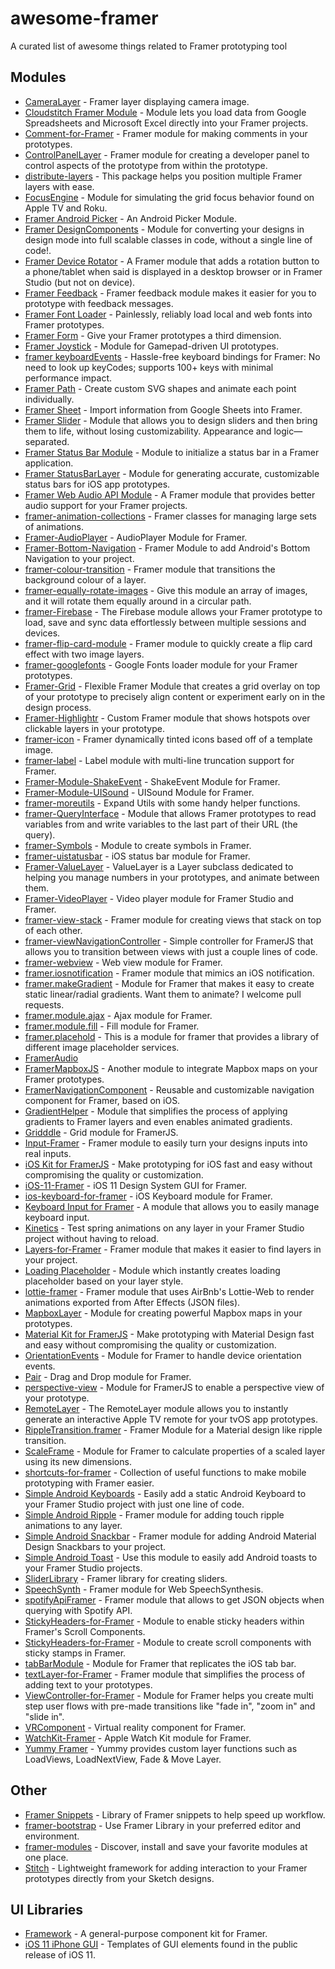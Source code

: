 # awesome-framer

A curated list of awesome things related to Framer prototyping tool

## Modules

- [CameraLayer](https://github.com/ktcy/CameraLayer) - Framer layer displaying camera image.
- [Cloudstitch Framer Module](https://github.com/cloudstitch/framer.module.cloudstitch) - Module lets you load data from Google Spreadsheets and Microsoft Excel directly into your Framer projects.
- [Comment-for-Framer](https://github.com/awt2542/Comment-for-Framer) - Framer module for making comments in your prototypes.
- [ControlPanelLayer](https://github.com/bpxl-labs/ControlPanelLayer) - Framer module for creating a developer panel to control aspects of the prototype from within the prototype.
- [distribute-layers](https://github.com/martenbjork/distribute-layers) - This package helps you position multiple Framer layers with ease.
- [FocusEngine](https://github.com/bpxl-labs/FocusEngine) - Module for simulating the grid focus behavior found on Apple TV and Roku.
- [Framer Android Picker](https://github.com/johnmpsherwin/Framer-Android-Picker) - An Android Picker Module.
- [Framer DesignComponents](https://github.com/sebcglbailey/framer-DesignComponents) - Module for converting your designs in design mode into full scalable classes in code, without a single line of code!.
- [Framer Device Rotator](https://github.com/josephxbrick/DeviceRotator) - A Framer module that adds a rotation button to a phone/tablet when said is displayed in a desktop browser or in Framer Studio (but not on device).
- [Framer Feedback](https://github.com/aboutjax/Framer-Feedback) - Framer feedback module makes it easier for you to prototype with feedback messages.
- [Framer Font Loader](https://github.com/steveruizok/fontloader) - Painlessly, reliably load local and web fonts into Framer prototypes.
- [Framer Form](https://github.com/emilwidlund/framer-form) - Give your Framer prototypes a third dimension.
- [Framer Joystick](https://github.com/emilwidlund/framer-joystick) - Module for Gamepad-driven UI prototypes.
- [framer keyboardEvents](https://github.com/marckrenn/framer-keyboardEvents) - Hassle-free keyboard bindings for Framer: No need to look up keyCodes; supports 100+ keys with minimal performance impact.
- [Framer Path](https://github.com/vladimirshlygin/framer-path) - Create custom SVG shapes and animate each point individually.
- [Framer Sheet](https://github.com/andrewliebchen/framer-sheet) - Import information from Google Sheets into Framer.
- [Framer Slider](https://github.com/benjamindenboer/FramerSlider) - Module that allows you to design sliders and then bring them to life, without losing customizability. Appearance and logic—separated.
- [Framer Status Bar Module](https://github.com/walnuttea/statusBar-module) - Module to initialize a status bar in a Framer application.
- [Framer StatusBarLayer](https://github.com/bpxl-labs/StatusBarLayer) - Module for generating accurate, customizable status bars for iOS app prototypes.
- [Framer Web Audio API Module](https://github.com/raulibanez/framer-audio) - A Framer module that provides better audio support for your Framer projects.
- [framer-animation-collections](https://github.com/isaacw/framer-animation-collections) - Framer classes for managing large sets of animations.
- [Framer-AudioPlayer](https://github.com/benjaminnathan/Framer-AudioPlayer) - AudioPlayer Module for Framer.
- [Framer-Bottom-Navigation](https://github.com/johnmpsherwin/Framer-Bottom-Navigation) - Framer Module to add Android's Bottom Navigation to your project.
- [framer-colour-transition](https://github.com/nickmangos/framer-colour-transition) - Framer module that transitions the background colour of a layer.
- [framer-equally-rotate-images](https://github.com/aboutjax/framer-equally-rotate-images) - Give this module an array of images, and it will rotate them equally around in a circular path.
- [framer-Firebase](https://github.com/marckrenn/framer-Firebase) - The Firebase module allows your Framer prototype to load, save and sync data effortlessly between multiple sessions and devices.
- [framer-flip-card-module](https://github.com/aboutjax/framer-flip-card-module) - Framer module to quickly create a flip card effect with two image layers.
- [framer-googlefonts](https://github.com/peteschaffner/framer-googlefonts) - Google Fonts loader module for your Framer prototypes.
- [Framer-Grid](https://github.com/nilshoenson/Framer-Grid) - Flexible Framer Module that creates a grid overlay on top of your prototype to precisely align content or experiment early on in the design process.
- [Framer-Highlightr](https://github.com/jonahvsweb/Framer-Highlightr) - Custom Framer module that shows hotspots over clickable layers in your prototype.
- [framer-icon](https://github.com/peteschaffner/framer-icon) - Framer dynamically tinted icons based off of a template image.
- [framer-label](https://github.com/peteschaffner/framer-label) - Label module with multi-line truncation support for Framer.
- [Framer-Module-ShakeEvent](https://github.com/RayPS/Framer-Module-ShakeEvent) - ShakeEvent Module for Framer.
- [Framer-Module-UISound](https://github.com/RayPS/Framer-Module-UISound) - UISound Module for Framer.
- [framer-moreutils](https://github.com/steveruizok/framer-moreutils) - Expand Utils with some handy helper functions.
- [framer-QueryInterface](https://github.com/marckrenn/framer-QueryInterface) - Module that allows Framer prototypes to read variables from and write variables to the last part of their URL (the query).
- [framer-Symbols](https://github.com/der-lukas/framer-Symbols) - Module to create symbols in Framer.
- [framer-uistatusbar](https://github.com/peteschaffner/framer-uistatusbar) - iOS status bar module for Framer.
- [Framer-ValueLayer](https://github.com/tjphilli/Framer-ValueLayer) - ValueLayer is a Layer subclass dedicated to helping you manage numbers in your prototypes, and animate between them.
- [Framer-VideoPlayer](https://github.com/stakes/Framer-VideoPlayer) - Video player module for Framer Studio and Framer.
- [framer-view-stack](https://github.com/alandickinson/framer-view-stack) - Framer module for creating views that stack on top of each other.
- [framer-viewNavigationController](https://github.com/chriscamargo/framer-viewNavigationController) - Simple controller for FramerJS that allows you to transition between views with just a couple lines of code.
- [framer-webview](https://github.com/peteschaffner/framer-webview) - Web view module for Framer.
- [framer.iosnotification](https://github.com/leinerud/framer.iosnotification) - Framer module that mimics an iOS notification.
- [framer.makeGradient](https://github.com/cupofjoakim/framer.makeGradient) - Module for Framer that makes it easy to create static linear/radial gradients. Want them to animate? I welcome pull requests.
- [framer.module.ajax](https://github.com/karlerikjonatan/framer.module.ajax) - Ajax module for Framer.
- [framer.module.fill](https://github.com/karlerikjonatan/framer.module.fill) - Fill module for Framer.
- [framer.placehold](https://github.com/cupofjoakim/framer.placehold) - This is a module for framer that provides a library of different image placeholder services.
- [FramerAudio](https://github.com/benjamindenboer/FramerAudio)
- [FramerMapboxJS](https://github.com/NocheVolta/FramerMapboxJS) - Another module to integrate Mapbox maps on your Framer prototypes.
- [FramerNavigationComponent](https://github.com/jchavarri/FramerNavigationComponent) - Reusable and customizable navigation component for Framer, based on iOS.
- [GradientHelper](https://github.com/bpxl-labs/GradientHelper) - Module that simplifies the process of applying gradients to Framer layers and even enables animated gradients.
- [Gridddle](https://github.com/Volorf/Gridddle) - Grid module for FramerJS.
- [Input-Framer](https://github.com/ajimix/Input-Framer) - Framer module to easily turn your designs inputs into real inputs.
- [iOS Kit for FramerJS](https://github.com/k-vyn/framer-ios-kit) - Make prototyping for iOS fast and easy without compromising the quality or customization.
- [iOS-11-Framer](https://github.com/brentcas/iOS-11-Framer) - iOS 11 Design System GUI for Framer.
- [ios-keyboard-for-framer](https://github.com/supsupmo/ios-keyboard-for-framer) - iOS Keyboard module for Framer.
- [Keyboard Input for Framer](https://github.com/Skinny-Malinky/Keyboard-Input-for-Framer) - A module that allows you to easily manage keyboard input.
- [Kinetics](https://github.com/joshmtucker/Kinetics) - Test spring animations on any layer in your Framer Studio project without having to reload.
- [Layers-for-Framer](https://github.com/awt2542/Layers-for-Framer) - Framer module that makes it easier to find layers in your project.
- [Loading Placeholder](https://github.com/zehfernandes/framer-loadingplaceholder) - Module which instantly creates loading placeholder based on your layer style.
- [lottie-framer](https://github.com/72/lottie-framer) - Framer module that uses AirBnb's Lottie-Web to render animations exported from After Effects (JSON files).
- [MapboxLayer](https://github.com/bpxl-labs/MapboxLayer) - Module for creating powerful Mapbox maps in your prototypes.
- [Material Kit for FramerJS](https://github.com/k-vyn/framer-material-kit) - Make prototyping with Material Design fast and easy without compromising the quality or customization.
- [OrientationEvents](https://github.com/joshmtucker/OrientationEvents) - Module for Framer to handle device orientation events.
- [Pair](https://github.com/IanBellomy/Pair) - Drag and Drop module for Framer.
- [perspective-view](https://github.com/mrrocks/perspective-view) - Module for FramerJS to enable a perspective view of your prototype.
- [RemoteLayer](https://github.com/bpxl-labs/RemoteLayer) - The RemoteLayer module allows you to instantly generate an interactive Apple TV remote for your tvOS app prototypes.
- [RippleTransition.framer](https://github.com/offirg75/framer.RippleTransition) - Framer Module for a Material design like ripple transition.
- [ScaleFrame](https://github.com/joshmtucker/ScaleFrame) - Module for Framer to calculate properties of a scaled layer using its new dimensions.
- [shortcuts-for-framer](https://github.com/facebook/shortcuts-for-framer) - Collection of useful functions to make mobile prototyping with Framer easier.
- [Simple Android Keyboards](https://github.com/imaaronjames/Simple-Android-Keyboards) - Easily add a static Android Keyboard to your Framer Studio project with just one line of code.
- [Simple Android Ripple](https://github.com/imaaronjames/Simple-Android-Ripple) - Framer module for adding touch ripple animations to any layer.
- [Simple Android Snackbar](https://github.com/imaaronjames/Simple-Android-Snackbar) - Framer module for adding Android Material Design Snackbars to your project.
- [Simple Android Toast](https://github.com/imaaronjames/Simple-Android-Toast) - Use this module to easily add Android toasts to your Framer Studio projects.
- [SliderLibrary](https://github.com/floludwig/SliderLibrary) - Framer library for creating sliders.
- [SpeechSynth](https://github.com/joshmtucker/SpeechSynth) - Framer module for Web SpeechSynthesis.
- [spotifyApiFramer](https://github.com/mamezito/spotifyApiFramer) - Framer module that allows to get JSON objects when querying with Spotify API.
- [StickyHeaders-for-Framer](https://github.com/72/StickyHeaders-for-Framer) - Module to enable sticky headers within Framer's Scroll Components.
- [StickyHeaders-for-Framer](https://github.com/72/StickyHeaders-for-Framer) - Module to create scroll components with sticky stamps in Framer.
- [tabBarModule](https://github.com/petterheterjag/tabBarModule) - Module for Framer that replicates the iOS tab bar.
- [textLayer-for-Framer](https://github.com/awt2542/textLayer-for-Framer) - Framer module that simplifies the process of adding text to your prototypes.
- [ViewController-for-Framer](https://github.com/awt2542/ViewController-for-Framer) - Module for Framer helps you create multi step user flows with pre-made transitions like "fade in", "zoom in" and "slide in".
- [VRComponent](https://github.com/jonastreub/VRComponent) - Virtual reality component for Framer.
- [WatchKit-Framer](https://github.com/ajimix/WatchKit-Framer) - Apple Watch Kit module for Framer.
- [Yummy Framer](https://github.com/janwagner/yummyFramer) - Yummy provides custom layer functions such as LoadViews, LoadNextView, Fade & Move Layer.

## Other

- [Framer Snippets](https://github.com/robotdestroy/Framer-Snippets-Library) - Library of Framer snippets to help speed up workflow.
- [framer-bootstrap](https://github.com/alexchantastic/framer-bootstrap) - Use Framer Library in your preferred editor and environment.
- [framer-modules](https://github.com/kysely/framer-modules) - Discover, install and save your favorite modules at one place.
- [Stitch](https://github.com/mattsjohnston/stitch) - Lightweight framework for adding interaction to your Framer prototypes directly from your Sketch designs.

## UI Libraries

- [Framework](https://github.com/steveruizok/framework) - A general-purpose component kit for Framer.
- [iOS 11 iPhone GUI](https://github.com/facebookincubator/ios-11-gui-for-framer) - Templates of GUI elements found in the public release of iOS 11.
